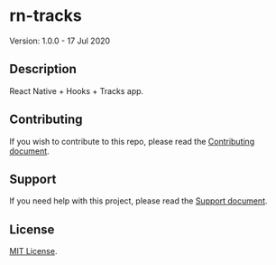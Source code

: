 # rn-tracks

Version: 1.0.0 - 17 Jul 2020

## Description

React Native + Hooks + Tracks app.

## Contributing

If you wish to contribute to this repo, please read the [Contributing document](.github/CONTRIBUTING.md).

## Support

If you need help with this project, please read the [Support document](.github/SUPPORT.md).

## License

[MIT License](LICENSE).
